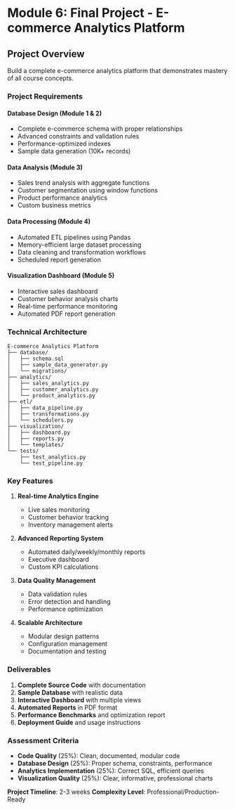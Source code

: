 # Module 6: Final Project - E-commerce Analytics Platform

## Project Overview

Build a complete e-commerce analytics platform that demonstrates mastery of all course concepts.

### **Project Requirements**

#### **Database Design (Module 1 & 2)**
- Complete e-commerce schema with proper relationships
- Advanced constraints and validation rules
- Performance-optimized indexes
- Sample data generation (10K+ records)

#### **Data Analysis (Module 3)**
- Sales trend analysis with aggregate functions
- Customer segmentation using window functions
- Product performance analytics
- Custom business metrics

#### **Data Processing (Module 4)**
- Automated ETL pipelines using Pandas
- Memory-efficient large dataset processing
- Data cleaning and transformation workflows
- Scheduled report generation

#### **Visualization Dashboard (Module 5)**
- Interactive sales dashboard
- Customer behavior analysis charts
- Real-time performance monitoring
- Automated PDF report generation

### **Technical Architecture**

```
E-commerce Analytics Platform
├── database/
│   ├── schema.sql
│   ├── sample_data_generator.py
│   └── migrations/
├── analytics/
│   ├── sales_analytics.py
│   ├── customer_analytics.py
│   └── product_analytics.py
├── etl/
│   ├── data_pipeline.py
│   ├── transformations.py
│   └── schedulers.py
├── visualization/
│   ├── dashboard.py
│   ├── reports.py
│   └── templates/
└── tests/
    ├── test_analytics.py
    └── test_pipeline.py
```

### **Key Features**

1. **Real-time Analytics Engine**
   - Live sales monitoring
   - Customer behavior tracking
   - Inventory management alerts

2. **Advanced Reporting System**
   - Automated daily/weekly/monthly reports
   - Executive dashboard
   - Custom KPI calculations

3. **Data Quality Management**
   - Data validation rules
   - Error detection and handling
   - Performance optimization

4. **Scalable Architecture**
   - Modular design patterns
   - Configuration management
   - Documentation and testing

### **Deliverables**

1. **Complete Source Code** with documentation
2. **Sample Database** with realistic data
3. **Interactive Dashboard** with multiple views
4. **Automated Reports** in PDF format
5. **Performance Benchmarks** and optimization report
6. **Deployment Guide** and usage instructions

### **Assessment Criteria**

- **Code Quality** (25%): Clean, documented, modular code
- **Database Design** (25%): Proper schema, constraints, performance
- **Analytics Implementation** (25%): Correct SQL, efficient queries
- **Visualization Quality** (25%): Clear, informative, professional charts

**Project Timeline**: 2-3 weeks
**Complexity Level**: Professional/Production-Ready